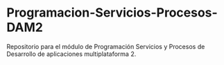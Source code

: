 # Programacion-Servicios-Procesos-DAM2
Repositorio para el módulo de Programación Servicios y Procesos de Desarrollo de aplicaciones multiplataforma 2.

